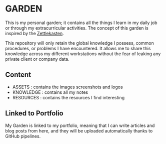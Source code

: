 # GARDEN

This is my personal garden; it contains all the things I learn in my daily job or through my extracurricular activities. The concept of this garden is inspired by the [Zettlekasten](https://fr.wikipedia.org/wiki/Zettelkasten).

This repository will only retain the global knowledge I possess, common procedures, or problems I have encountered. It allows me to share this knowledge across my different workstations without the fear of leaking any private client or company data.

## Content 

- ASSETS : contains the images screenshots and logos
- KNOWLEDGE : contains all my notes
- RESOURCES : contains the resources I find interesting

## Linked to Portfolio

My Garden is linked to my portfolio, meaning that I can write articles and blog posts from here, and they will be uploaded automatically thanks to GitHub pipelines.